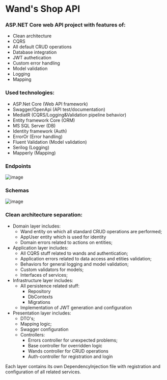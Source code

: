# Wand's Shop API
### ASP.NET Core web API project with features of:
- Clean architecture
- CQRS
- All default CRUD operations
- Database integration
- JWT authetication
- Custom error handling
- Model validation
- Logging
- Mapping

### Used technologies:
- ASP.Net Core (Web API framework)
- Swagger/OpenApi (API test/documentation)
- MediatR (CQRS/Logging&Validation pipeline behavior)
- Entity framework Core (ORM)
- MS SQL Server (DB)
- Identity framework (Auth)
- ErrorOr (Error handling)
- Fluent Validation (Model validation)
- Serilog (Logging)
- Mapperly (Mapping)

### Endpoints
![image](https://github.com/Maks0s/WandsShop/assets/89703990/544528c7-79ce-423c-afe4-22ba1bfc31c0)

### Schemas
![image](https://github.com/Maks0s/WandsShop/assets/89703990/913e1144-3845-43aa-9260-92948cc50e92)


### Clean architecture separation:
- Domain layer includes:
   - Wand entity on which all standard CRUD operations are performed;
   - AppUser entity which is used for identity
   - Domain errors related to actions on entities;
- Application layer includes:
   - All CQRS stuff related to wands and authentication;
   - Application errors related to data access and etities validation;
   - Behaviors for general logging and model validation;
   - Custom validators for models;
   - Interfaces of services;
- Infrastructure layer includes:
   - All persistence related stuff:
      - Repository
      - DbContexts
      - Migrations
   - Implementation of JWT generation and configuration
- Presentation layer inсludes:
   - DTO's;
   - Mapping logic;
   - Swagger configuration
   - Controllers:
      - Errors controller for unexpected problems;
      - Base controller for overridden logic
      - Wands controller for CRUD operations
      - Auth-controller for registration and login

Each layer contains its own DependencyInjection file with registration and configuration of all related services.
  
